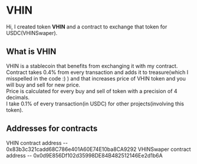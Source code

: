 # VHIN
Hi, I created token **VHIN** and a contract to exchange that token for USDC(VHINSwaper).
## What is VHIN
VHIN is a stablecoin that benefits from exchanging it with my contract.<br>
Contract takes 0.4% from every transaction and adds it to treasure(which I misspelled in the code :) ) and that increases price of VHIN token and you will buy and sell for new price.<br>
Price is calculated for every buy and sell of token with a precision of 4 decimals.<br>
I take 0.1% of every transaction(in USDC) for other projects(involving this token).
## Addresses for contracts
VHIN contract address -- 0x83b3c321cadd68C786e401A60E74E10ba8CA9292
VHINSwaper contract address -- 0x0d9E856Df102d35998DE84B482512146Ee2d1b6A
